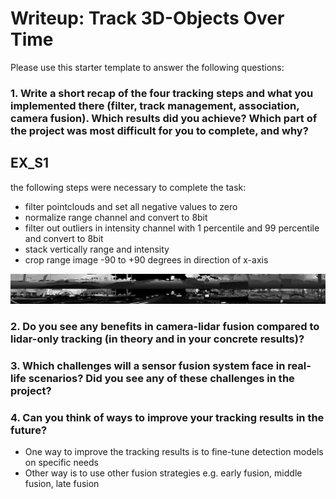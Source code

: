 # Writeup: Track 3D-Objects Over Time

Please use this starter template to answer the following questions:

### 1. Write a short recap of the four tracking steps and what you implemented there (filter, track management, association, camera fusion). Which results did you achieve? Which part of the project was most difficult for you to complete, and why?

## EX_S1

the following steps were necessary to complete the task: 
- filter pointclouds and set all negative values to zero 
- normalize range channel and convert to 8bit 
- filter out outliers in intensity channel with 1 percentile and 99 percentile and convert to 8bit 
- stack vertically range and intensity 
- crop range image -90 to +90 degrees in direction of x-axis
<img src="img/range_image_screenshot_29.08.2023.png"/>



### 2. Do you see any benefits in camera-lidar fusion compared to lidar-only tracking (in theory and in your concrete results)? 


### 3. Which challenges will a sensor fusion system face in real-life scenarios? Did you see any of these challenges in the project?


### 4. Can you think of ways to improve your tracking results in the future?

- One way to improve the tracking results is to fine-tune detection models on specific needs 
- Other way is to use other fusion strategies e.g. early fusion, middle fusion, late fusion 

